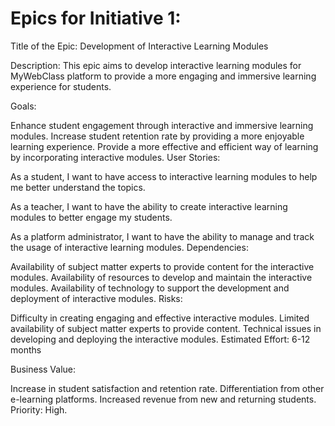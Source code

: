# Epics for Initiative 1:
Title of the Epic: Development of Interactive Learning Modules

Description: This epic aims to develop interactive learning modules for MyWebClass platform to provide a more engaging and immersive learning experience for students.

Goals:

Enhance student engagement through interactive and immersive learning modules.
Increase student retention rate by providing a more enjoyable learning experience.
Provide a more effective and efficient way of learning by incorporating interactive modules.
User Stories:

As a student, I want to have access to interactive learning modules to help me better understand the topics.

As a teacher, I want to have the ability to create interactive learning modules to better engage my students.

As a platform administrator, I want to have the ability to manage and track the usage of interactive learning modules.
Dependencies:

Availability of subject matter experts to provide content for the interactive modules.
Availability of resources to develop and maintain the interactive modules.
Availability of technology to support the development and deployment of interactive modules.
Risks:

Difficulty in creating engaging and effective interactive modules.
Limited availability of subject matter experts to provide content.
Technical issues in developing and deploying the interactive modules.
Estimated Effort: 6-12 months

Business Value:

Increase in student satisfaction and retention rate.
Differentiation from other e-learning platforms.
Increased revenue from new and returning students.
Priority: High.
